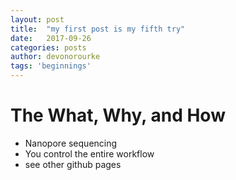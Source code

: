 ```yaml
---
layout: post
title:  "my first post is my fifth try"
date:   2017-09-26
categories: posts
author: devonorourke
tags: 'beginnings'
---
```


# The What, Why, and How
- Nanopore sequencing
- You control the entire workflow
- see other github pages
